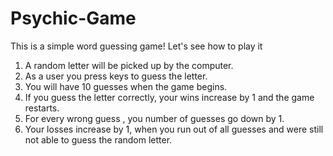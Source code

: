 # Psychic-Game

This is a simple word guessing game! Let's see how to play it


1. A random letter will be picked up by the computer. 
2. As a user you press keys to guess the letter.
3. You will have 10 guesses when the game begins.
4. If you guess the letter correctly, your wins increase by 1 and the game restarts.
5. For every wrong guess , you number of guesses go down by 1.
6. Your losses increase by 1, when you run out of all guesses and were still not able to guess the random letter.
